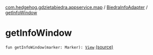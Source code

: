 [com.hedgehog.gdzietabiedra.appservice.map](../index.md) / [BiedraInfoAdapter](index.md) / [getInfoWindow](./get-info-window.md)

# getInfoWindow

`fun getInfoWindow(marker: Marker): `[`View`](https://developer.android.com/reference/android/view/View.html) [(source)](https://github.com/asvid/GdzieTaBiedra/tree/master/app/src/main/java/com/hedgehog/gdzietabiedra/appservice/map/BiedraInfoAdapter.kt#L20)